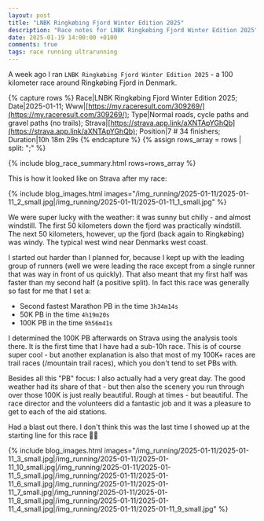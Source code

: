 ```yaml
---
layout: post
title: "LNBK Ringkøbing Fjord Winter Edition 2025"
description: "Race notes for LNBK Ringkøbing Fjord Winter Edition 2025"
date: 2025-01-19 14:00:00 +0100
comments: true
tags: race running ultrarunning
---
```


A week ago I ran `LNBK Ringkøbing Fjord Winter Edition 2025` - a 100 kilometer race around Ringkøbing Fjord in Denmark.

{% capture rows %}
Race|LNBK Ringkøbing Fjord Winter Edition 2025;
Date|2025-01-11;
Www|[https://my.raceresult.com/309269/](https://my.raceresult.com/309269/);
Type|Normal roads, cycle paths and gravel paths (no trails);
Strava|[https://strava.app.link/aXNTApYGhQb](https://strava.app.link/aXNTApYGhQb);
Position|7 # 34 finishers;
Duration|10h 18m 29s
{% endcapture %}
{% assign rows_array = rows | split: ";" %}

{% include blog_race_summary.html rows=rows_array %}


This is how it looked like on Strava after my race:

{% include blog_images.html images="/img_running/2025-01-11/2025-01-11_2_small.jpg|/img_running/2025-01-11/2025-01-11_1_small.jpg" %}

We were super lucky with the weather: it was sunny but chilly - and almost windstill. The first 50 kilometers down the fjord was practically windstill. The next 50 kilometers, however, up the fjord (back again to Ringkøbing) was windy. The typical west wind near Denmarks west coast. 

I started out harder than I planned for, because I kept up with the leading group of runners (well we were leading the race except from a single runner that was way in front of us quickly). That also meant that my first half was faster than my second half (a positive split). In fact this race was generally so fast for me that I set a:

- Second fastest Marathon PB in the time `3h34m14s`
- 50K PB in the time `4h19m20s`
- 100K PB in the time `9h56m41s`

I determined the 100K PB afterwards on Strava using the analysis tools there. It is the first time that I have had a sub-10h race. This is of course super cool - but another explanation is also that most of my 100K+ races are trail races (/mountain trail races), which you don't tend to set PBs with.

Besides all this "PB" focus: I also actually had a very great day. The good weather had its share of that - but then also the scenery you run through over those 100K is just really beautiful. Rough at times - but beautiful. The race director and the volunteers did a fantastic job and it was a pleasure to get to each of the aid stations. 

Had a blast out there. I don't think this was the last time I showed up at the starting line for this race 👍🏻

{% include blog_images.html images="/img_running/2025-01-11/2025-01-11_3_small.jpg|/img_running/2025-01-11/2025-01-11_10_small.jpg|/img_running/2025-01-11/2025-01-11_5_small.jpg|/img_running/2025-01-11/2025-01-11_6_small.jpg|/img_running/2025-01-11/2025-01-11_7_small.jpg|/img_running/2025-01-11/2025-01-11_8_small.jpg|/img_running/2025-01-11/2025-01-11_4_small.jpg|/img_running/2025-01-11/2025-01-11_9_small.jpg" %}
